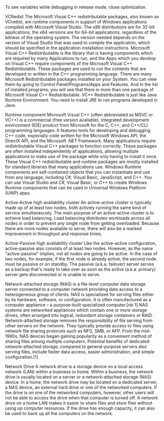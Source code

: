 To see variables while debugging in release mode, close optimization.

VCRedist
The Microsoft Visual C++ redistributable packages, also known as VCredist, 
are runtime components in support of Windows applications compiled with Microsoft Visual Studio. 
The x86 distributions are for 32-bit applications; the x64 versions are for 64-bit applications, regardless 
of the bitness of the operating system. The version needed depends on the version of Visual Studio that 
was used to compile the application, which should be specified in the application installation instructions.
Microsoft Visual C++ Redistributable is the library that is having components which are required by 
many Applications to run, and the Apps which you develop on Visual C++ require components of the Microsoft 
Visual C++ Redistributable. These packages are used to run the contents that are developed or written 
in the C++ programming language. 
There are many Microsoft Redistributable packages installed on your System. You can view them by going 
to Control Panel/Programs/Apps and Features. And in the list of installed programs, you will see that 
there is more than one package of Microsoft Visual C++ Redistributable.
VC++ Redistributable is just like Java Runtime Environment. You need to install JRE to run programs developed in Java.

Runtime component
Microsoft Visual C++ (often abbreviated as MSVC or VC++) is a commercial (free version available), 
integrated development environment (IDE) product from Microsoft for the C, C++, and C++/CLI 
programming languages. It features tools for developing and debugging C++ code, especially code written for the 
Microsoft Windows API, the DirectX API, and the Microsoft .NET Framework.
Many applications require redistributable Visual C++ packages to function correctly. These packages are often installed 
independently of applications, allowing multiple applications to make use of the package while 
only having to install it once. These Visual C++ redistributable and runtime packages are mostly 
installed for standard libraries that many applications use.
Windows Runtime components are self-contained objects that you can instantiate and use from any 
language, including C#, Visual Basic, JavaScript, and C++. You can use Visual Studio and C#, 
Visual Basic, or C++ to create Windows Runtime components that can be used in Universal Windows Platform (UWP) apps.

Active-Active high availability cluster
An active-active cluster is typically made up of at least two nodes, both actively running the same kind of service 
simultaneously. The main purpose of an active-active cluster is to achieve load balancing. Load balancing 
distributes workloads across all nodes in order to prevent any single node from getting overloaded. Because 
there are more nodes available to serve, there will also be a marked improvement in throughput and response times.

Active-Passive high availability cluster
Like the active-active configuration, active-passive also consists of at least two nodes. However, as the name 
"active-passive" implies, not all nodes are going to be active. In the case of two nodes, for example, if the 
first node is already active, the second node must be passive or on standby. The passive (a.k.a. failover) 
server serves as a backup that's ready to take over as soon as the active (a.k.a. primary) server gets 
disconnected or is unable to serve. 

Network-attached storage (NAS) is a file-level computer data storage server connected to a computer network 
providing data access to a heterogeneous group of clients. NAS is specialized for serving files either by its 
hardware, software, or configuration. It is often manufactured as a computer appliance – a purpose-built 
specialized computer.[nb 1] NAS systems are networked appliances which contain one or more storage drives, 
often arranged into logical, redundant storage containers or RAID. Network-attached storage removes the 
responsibility of file serving from other servers on the network. They typically provide access to files 
using network file sharing protocols such as NFS, SMB, or AFP. From the mid-1990s, NAS devices began gaining 
popularity as a convenient method of sharing files among multiple computers. Potential benefits of dedicated 
network-attached storage, compared to general-purpose servers also serving files, include faster data access,
 easier administration, and simple configuration.[1]

Network Drive
A network drive is a storage device on a local access network (LAN) within a business or home. Within a business, 
the network drive is usually located on a server or a network-attached storage (NAS) device. In a home, the 
network drive may be located on a dedicated server, a NAS device, an external hard drive or one of the networked 
computers. If the drive is on one of the networked computers, however, other users will not be able to access 
the drive when that computer is turned off. A network drive on a home LAN makes it easier to share files 
and store files without using up computer resources. If the drive has enough capacity, it can also be used to 
back up all the computers on the network. 